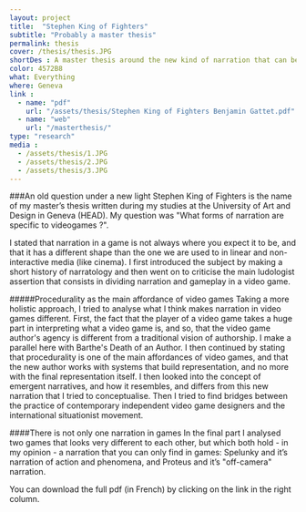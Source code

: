 ```yaml
---
layout: project
title:  "Stephen King of Fighters"
subtitle: "Probably a master thesis"
permalink: thesis
cover: /thesis/thesis.JPG
shortDes : A master thesis around the new kind of narration that can be found in videogames.
color: 4572B8
what: Everything
where: Geneva
link : 
  - name: "pdf"
    url: "/assets/thesis/Stephen King of Fighters Benjamin Gattet.pdf"
  - name: "web"
    url: "/masterthesis/"
type: "research"
media :
  - /assets/thesis/1.JPG
  - /assets/thesis/2.JPG
  - /assets/thesis/3.JPG
---
```


###An old question under a new light
Stephen King of Fighters is the name of my master’s thesis written during my studies at the University of Art and Design in Geneva (HEAD). 
My question was "What forms of narration are specific to videogames ?".

I stated that narration in a game is not always where you expect it to be, and that it has a different shape than the one we are used to in linear and non-interactive media (like cinema). I first introduced the subject by making a short history of narratology and then went on to criticise the main ludologist assertion that consists in dividing narration and gameplay in a video game.

#####Procedurality as the main affordance of video games
Taking a more holistic approach, I tried to analyse what I think makes narration in video games different. First, the fact that the player of a video game takes a huge part in interpreting what a video game is, and so, that the video game author's agency is different from a traditional vision of authorship. I make a parallel here with Barthe's Death of an Author. I then continued by stating that procedurality is one of the main affordances of video games, and that the new author works with systems that build representation, and no more with the final representation itself. I then looked into the concept of  emergent narratives, and how it resembles, and differs from this new narration that I tried to conceptualise. Then I tried to find bridges between the practice of contemporary independent video game designers and the international situationist movement.

####There is not only one narration in games
In the final part I analysed two games that looks very different to each other, but which both hold - in my opinion - a narration that you can only find in games: Spelunky and it’s narration of action and phenomena, and Proteus and it’s "off-camera" narration.

You can download the full pdf (in French) by clicking on the link in the right column.
